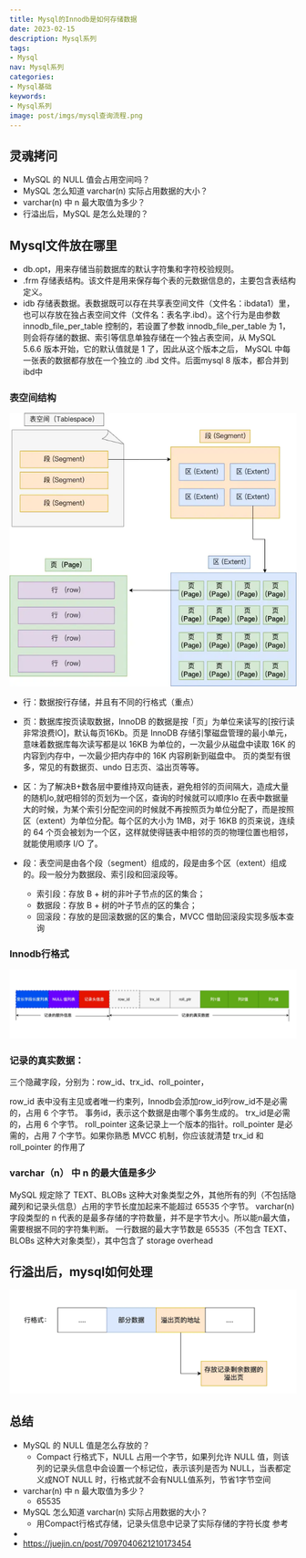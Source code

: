 ```yaml
---
title: Mysql的Innodb是如何存储数据
date: 2023-02-15
description: Mysql系列
tags:
- Mysql
nav: Mysql系列
categories:
- Mysql基础
keywords:
- Mysql系列
image: post/imgs/mysql查询流程.png
---
```


## 灵魂拷问
- MySQL 的 NULL 值会占用空间吗？
- MySQL 怎么知道 varchar(n) 实际占用数据的大小？
- varchar(n) 中 n 最大取值为多少？
- 行溢出后，MySQL 是怎么处理的？

## Mysql文件放在哪里


- db.opt，用来存储当前数据库的默认字符集和字符校验规则。
- .frm 存储表结构。该文件是用来保存每个表的元数据信息的，主要包含表结构定义。
- idb 存储表数据。表数据既可以存在共享表空间文件（文件名：ibdata1）里，也可以存放在独占表空间文件（文件名：表名字.ibd）。这个行为是由参数 innodb_file_per_table 控制的，若设置了参数 innodb_file_per_table 为 1，则会将存储的数据、索引等信息单独存储在一个独占表空间，从 MySQL 5.6.6 版本开始，它的默认值就是 1 了，因此从这个版本之后， MySQL 中每一张表的数据都存放在一个独立的 .ibd 文件。后面mysql 8 版本，都合并到 ibd中

### 表空间结构
![表空间结构](imgs/表空间结构.png)

- 行：数据按行存储，并且有不同的行格式（重点）


- 页：数据库按页读取数据，InnoDB 的数据是按「页」为单位来读写的[按行读非常浪费IO]，默认每页16Kb。页是 InnoDB 存储引擎磁盘管理的最小单元，意味着数据库每次读写都是以 16KB 为单位的，一次最少从磁盘中读取 16K 的内容到内存中，一次最少把内存中的 16K 内容刷新到磁盘中。
页的类型有很多，常见的有数据页、undo 日志页、溢出页等等。


- 区：为了解决B+数各层中要维持双向链表，避免相邻的页间隔大，造成大量的随机Io,就吧相邻的页划为一个区，查询的时候就可以顺序Io
在表中数据量大的时候，为某个索引分配空间的时候就不再按照页为单位分配了，而是按照区（extent）为单位分配。每个区的大小为 1MB，对于 16KB 的页来说，连续的 64 个页会被划为一个区，这样就使得链表中相邻的页的物理位置也相邻，就能使用顺序 I/O 了。


- 段：表空间是由各个段（segment）组成的，段是由多个区（extent）组成的。段一般分为数据段、索引段和回滚段等。

  - 索引段：存放 B + 树的非叶子节点的区的集合；
  - 数据段：存放 B + 树的叶子节点的区的集合；
  - 回滚段：存放的是回滚数据的区的集合，MVCC 借助回滚段实现多版本查询
  
### Innodb行格式
![COMPACT](imgs/COMPACT.png)

### 记录的真实数据：
三个隐藏字段，分别为：row_id、trx_id、roll_pointer，

row_id 表中没有主见或者唯一约束列，Innodb会添加row_id列row_id不是必需的，占用 6 个字节。
事务id，表示这个数据是由哪个事务生成的。 trx_id是必需的，占用 6 个字节。
roll_pointer 这条记录上一个版本的指针。roll_pointer 是必需的，占用 7 个字节。如果你熟悉 MVCC 机制，你应该就清楚 trx_id 和 roll_pointer 的作用了

### varchar（n） 中 n 的最大值是多少
MySQL 规定除了 TEXT、BLOBs 这种大对象类型之外，其他所有的列（不包括隐藏列和记录头信息）占用的字节长度加起来不能超过 65535 个字节。
varchar(n) 字段类型的 n 代表的是最多存储的字符数量，并不是字节大小。所以能n最大值，需要根据不同的字符集判断。
一行数据的最大字节数是 65535（不包含 TEXT、BLOBs 这种大对象类型），其中包含了 storage overhead

## 行溢出后，mysql如何处理
![行溢出](imgs/行溢出.png)

## 总结
- MySQL 的 NULL 值是怎么存放的？
  - Compact 行格式下，NULL 占用一个字节，如果列允许 NULL 值，则该列的记录头信息中会设置一个标记位，表示该列是否为 NULL，当表都定义成NOT NULL 时，行格式就不会有NULL值系列，节省1字节空间
- varchar(n) 中 n 最大取值为多少？
  - 65535
- MySQL 怎么知道 varchar(n) 实际占用数据的大小？
  - 用Compact行格式存储，记录头信息中记录了实际存储的字符长度
参考
- 
- https://juejin.cn/post/7097040621210173454